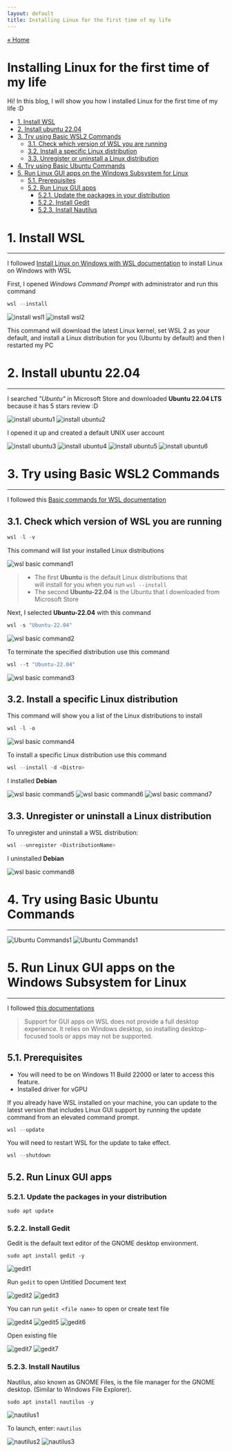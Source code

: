 ```yaml
---
layout: default
title: Installing Linux for the first time of my life
---
```


[« Home](https://jedsadasrijunpoe.github.io/)

<h1>Installing Linux for the first time of my life</h1>

Hi! In this blog, I will show you how I installed Linux for the first time of my life :D

- [1. Install WSL](#1-install-wsl)
- [2. Install ubuntu 22.04](#2-install-ubuntu-2204)
- [3. Try using Basic WSL2 Commands](#3-try-using-basic-wsl2-commands)
  - [3.1. Check which version of WSL you are running](#31-check-which-version-of-wsl-you-are-running)
  - [3.2. Install a specific Linux distribution](#32-install-a-specific-linux-distribution)
  - [3.3. Unregister or uninstall a Linux distribution](#33-unregister-or-uninstall-a-linux-distribution)
- [4. Try using Basic Ubuntu Commands](#4-try-using-basic-ubuntu-commands)
- [5. Run Linux GUI apps on the Windows Subsystem for Linux](#5-run-linux-gui-apps-on-the-windows-subsystem-for-linux)
  - [5.1. Prerequisites](#51-prerequisites)
  - [5.2. Run Linux GUI apps](#52-run-linux-gui-apps)
    - [5.2.1. Update the packages in your distribution](#521-update-the-packages-in-your-distribution)
    - [5.2.2. Install Gedit](#522-install-gedit)
    - [5.2.3. Install Nautilus](#523-install-nautilus)


# 1. Install WSL

---

I followed [Install Linux on Windows with WSL documentation](https://docs.microsoft.com/en-us/windows/wsl/install) to install Linux on Windows with WSL

First, I opened *Windows Command Prompt* with administrator and run this command

```PowerShell
wsl --install
```

![install wsl1](/images/install-linux/Screenshot%202022-07-31%20124136.png)
![install wsl2](/images/install-linux/Screenshot%202022-07-31%20124321.png)

This command will download the latest Linux kernel, set WSL 2 as your default, and install a Linux distribution for you (Ubuntu by default) and then I restarted my PC

# 2. Install ubuntu 22.04

---

I searched *"Ubuntu"* in Microsoft Store and downloaded **Ubuntu 22.04 LTS** because it has 5 stars review :D

![install ubuntu1](/images/install-linux/Screenshot%202022-08-03%20123001.png)
![install ubuntu2](/images/install-linux/Screenshot%202022-08-03%20123024.png)

I opened it up and created a default UNIX user account

![install ubuntu3](/images/install-linux/Screenshot%202022-08-03%20124746.png)
![install ubuntu4](/images/install-linux/Screenshot%202022-08-03%20124818.png)
![install ubuntu5](/images/install-linux/Screenshot%202022-08-03%20124923.png)
![install ubuntu6](/images/install-linux/Screenshot%202022-08-03%20125925.png)

# 3. Try using Basic WSL2 Commands

---

I followed this [Basic commands for WSL documentation](https://docs.microsoft.com/en-us/windows/wsl/basic-commands)

## 3.1. Check which version of WSL you are running

```PowerShell
wsl -l -v
```

This command will list your installed Linux distributions

![wsl basic command1](/images/install-linux/Screenshot%202022-08-04-201642-wsl-command.png)

> - The first **Ubuntu** is the default Linux distributions that  
will install for you when you run `wsl --install`  
> - The second **Ubuntu-22.04** is the Ubuntu that I downloaded from Microsoft Store

Next, I selected **Ubuntu-22.04** with this command

```PowerShell
wsl -s "Ubuntu-22.04"
```

![wsl basic command2](\images\install-linux\Screenshot-2022-08-04-205556-wsl-command.png)

To terminate the specified distribution use this command

```PowerShell
wsl --t "Ubuntu-22.04"
```

![wsl basic command3](\images\install-linux\Screenshot-2022-08-04-212439-wsl-command.png)

## 3.2. Install a specific Linux distribution

This command will show you a list of the Linux distributions to install

```PowerShell
wsl -l -o
```

![wsl basic command4](\images\install-linux\Screenshot-2022-08-04-213744-wsl-command.png)

To install a specific Linux distribution use this command

```PowerShell
wsl --install -d <Distro>
```

I installed **Debian**

![wsl basic command5](\images\install-linux\Screenshot-2022-08-04-214251-wsl-command.png)
![wsl basic command6](\images\install-linux\Screenshot-2022-08-04-214334-wsl-command.png)
![wsl basic command7](\images\install-linux\Screenshot-2022-08-04-214406-wsl-command.png)

## 3.3. Unregister or uninstall a Linux distribution

To unregister and uninstall a WSL distribution:

```PowerShell
wsl --unregister <DistributionName>
```

I uninstalled **Debian**

![wsl basic command8](\images\install-linux\Screenshot-2022-08-04-214930-wsl-command.png)

# 4. Try using Basic Ubuntu Commands

---

![Ubuntu Commands1](\images\install-linux\Screenshot-2022-08-04-224850-ubuntu-commands.png)
![Ubuntu Commands1](\images\install-linux\Screenshot-2022-08-04-225046-ubuntu-commands.png)

# 5. Run Linux GUI apps on the Windows Subsystem for Linux

---

I followed [this documentations](https://docs.microsoft.com/en-us/windows/wsl/tutorials/gui-apps)

>Support for GUI apps on WSL does not provide a full desktop experience. It relies on Windows desktop, so installing desktop-focused tools or apps may not be supported.

## 5.1. Prerequisites

- You will need to be on Windows 11 Build 22000 or later to access this feature.
- Installed driver for vGPU

If you already have WSL installed on your machine, you can update to the latest version that includes Linux GUI support by running the update command from an elevated command prompt.

```PowerShell
wsl --update
```

You will need to restart WSL for the update to take effect.

```PowerShell
wsl --shutdown
```

## 5.2. Run Linux GUI apps

### 5.2.1. Update the packages in your distribution

```ShellSession
sudo apt update
```

### 5.2.2. Install Gedit

Gedit is the default text editor of the GNOME desktop environment.

```ShellSession
sudo apt install gedit -y
```

![gedit1](\images\install-linux\Screenshot-2022-08-05-000105-linux-gui-apps.png)

Run `gedit` to open Untitled Document text

![gedit2](\images\install-linux\Screenshot-2022-08-05-000531-linux-gui-apps.png)
![gedit3](\images\install-linux\Screenshot-2022-08-05-000622-linux-gui-apps.png)

You can run `gedit <file name>` to open or create text file

![gedit4](\images\install-linux\Screenshot-2022-08-05-000953-linux-gui-apps.png)
![gedit5](\images\install-linux\Screenshot-2022-08-05-001027-linux-gui-apps.png)
![gedit6](\images\install-linux\Screenshot-2022-08-05-001237-linux-gui-apps.png)

Open existing file

![gedit7](\images\install-linux\Screenshot-2022-08-05-001319-linux-gui-apps.png)
![gedit7](\images\install-linux\Screenshot-2022-08-05-001348-linux-gui-apps.png)

### 5.2.3. Install Nautilus

Nautilus, also known as GNOME Files, is the file manager for the GNOME desktop. (Similar to Windows File Explorer).

```ShellSession
sudo apt install nautilus -y
```

![nautilus1](\images\install-linux\Screenshot-2022-08-05-003055-nautilus.png)

To launch, enter: `nautilus`

![nautilus2](\images\install-linux\Screenshot-2022-08-05-003221-nautilus.png)
![nautilus3](\images\install-linux\Screenshot-2022-08-05-003248-nautilus.png)

